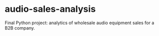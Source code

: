 # audio-sales-analysis
Final Python project: analytics of wholesale audio equipment sales for a B2B company.
